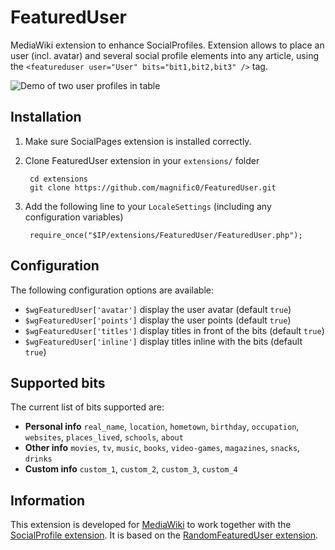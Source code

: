 # FeaturedUser
MediaWiki extension to enhance SocialProfiles. Extension allows to place an user (incl. avatar) and several social profile elements into any article, using the ```<featureduser user="User" bits="bit1,bit2,bit3" />``` tag.

![Demo of two user profiles in table](http://i.imgur.com/sM4yucq.png)

## Installation

1. Make sure SocialPages extension is installed correctly.
1. Clone FeaturedUser extension in your ```extensions/``` folder 

        cd extensions
        git clone https://github.com/magnific0/FeaturedUser.git

1. Add the following line to your ```LocaleSettings``` (including any configuration variables)

        require_once("$IP/extensions/FeaturedUser/FeaturedUser.php");

## Configuration

The following configuration options are available:

* ```$wgFeaturedUser['avatar']``` display the user avatar (default ```true```)
* ```$wgFeaturedUser['points']``` display the user points (default ```true```)
* ```$wgFeaturedUser['titles']``` display titles in front of the bits (default ```true```)
* ```$wgFeaturedUser['inline']``` display titles inline with the bits (default ```true```)

## Supported bits
The current list of bits supported are: 

* **Personal info** ```real_name```, ```location```, ```hometown```, ```birthday```, ```occupation```, ```websites```, ```places_lived```, ```schools```, ```about```
* **Other info** ```movies```, ```tv```, ```music```, ```books```, ```video-games```, ```magazines```, ```snacks```, ```drinks```
* **Custom info** ```custom_1```, ```custom_2```, ```custom_3```, ```custom_4```

## Information ##
This extension is developed for [MediaWiki](https://www.mediawiki.org/wiki/MediaWiki) to work together with the [SocialProfile extension](https://www.mediawiki.org/wiki/Extension:SocialProfile). It is based on the [RandomFeaturedUser extension](https://www.mediawiki.org/wiki/Extension:RandomFeaturedUser).
